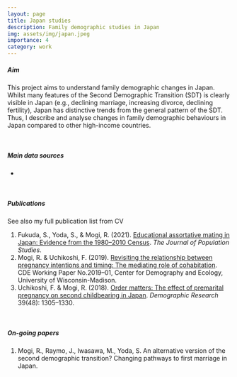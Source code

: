 ```yaml
---
layout: page
title: Japan studies
description: Family demographic studies in Japan
img: assets/img/japan.jpeg
importance: 4
category: work
---
```


##### **Aim**

This project aims to understand family demographic changes in Japan. Whilst many features of the Second Demographic Transition (SDT) is clearly visible in Japan (e.g., declining marriage, increasing divorce, declining fertility), Japan has distinctive trends from the general pattern of the SDT. Thus, I describe and analyse changes in family demographic behaviours in Japan compared to other high-income countries.

<br />

##### **Main data sources**

- []()

<br />

##### **Publications**

See also my full publication list from CV
1. Fukuda, S., Yoda, S., & Mogi, R. (2021). [Educational assortative mating in Japan: Evidence from the 1980–2010 Census](https://www.jstage.jst.go.jp/article/jps/advpub/0/advpub_2101001/_article/-char/en). *The Journal of Population Studies*.
2. Mogi, R. & Uchikoshi, F. (2019). [Revisiting the relationship between pregnancy intentions and timing: The mediating role of cohabitation](https://cde.wisc.edu/wp-content/uploads/sites/839/2019/11/cde-working-paper-2019-01-1.pdf). CDE Working Paper No.2019–01, Center for Demography and Ecology, University of Wisconsin-Madison.
3. Uchikoshi, F. & Mogi, R. (2018). [Order matters: The effect of premarital pregnancy on second childbearing in Japan](https://www.demographic-research.org/volumes/vol39/48/). *Demographic Research* 39(48): 1305–1330.

<br />

##### **On-going papers**

1. Mogi, R., Raymo, J., Iwasawa, M., Yoda, S. An alternative version of the second demographic transition? Changing pathways to first marriage in Japan.
